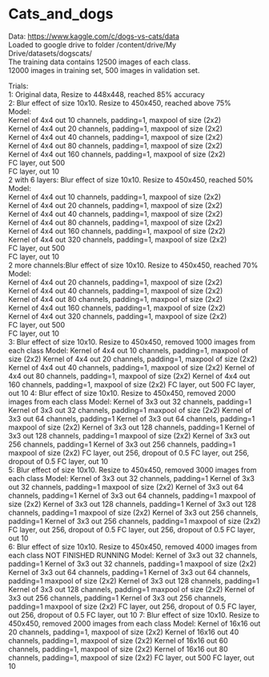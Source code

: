 # Cats_and_dogs

Data: https://www.kaggle.com/c/dogs-vs-cats/data \
Loaded to google drive to folder /content/drive/My Drive/datasets/dogscats/ \
The training data contains 12500 images of each class. \
12000 images in training set, 500 images in validation set. 

Trials: \
1: Original data, Resize to 448x448, reached 85% accuracy \
2: Blur effect of size 10x10. Resize to 450x450, reached above 75% \
  Model:  \
    Kernel of 4x4 out 10 channels, padding=1, maxpool of size (2x2) \
    Kernel of 4x4 out 20 channels, padding=1, maxpool of size (2x2) \
    Kernel of 4x4 out 40 channels, padding=1, maxpool of size (2x2) \
    Kernel of 4x4 out 80 channels, padding=1, maxpool of size (2x2) \
    Kernel of 4x4 out 160 channels, padding=1, maxpool of size (2x2) \
    FC layer, out 500  \
    FC layer, out 10 \
2 with 6 layers: Blur effect of size 10x10. Resize to 450x450, reached 50% \
  Model:  \
    Kernel of 4x4 out 10 channels, padding=1, maxpool of size (2x2) \
    Kernel of 4x4 out 20 channels, padding=1, maxpool of size (2x2) \
    Kernel of 4x4 out 40 channels, padding=1, maxpool of size (2x2) \
    Kernel of 4x4 out 80 channels, padding=1, maxpool of size (2x2) \
    Kernel of 4x4 out 160 channels, padding=1, maxpool of size (2x2) \
    Kernel of 4x4 out 320 channels, padding=1, maxpool of size (2x2) \
    FC layer, out 500  \
    FC layer, out 10 \
2 more channels:Blur effect of size 10x10. Resize to 450x450, reached 70% \
  Model:  \
    Kernel of 4x4 out 20 channels, padding=1, maxpool of size (2x2) \
    Kernel of 4x4 out 40 channels, padding=1, maxpool of size (2x2) \
    Kernel of 4x4 out 80 channels, padding=1, maxpool of size (2x2) \
    Kernel of 4x4 out 160 channels, padding=1, maxpool of size (2x2) \
    Kernel of 4x4 out 320 channels, padding=1, maxpool of size (2x2) \
    FC layer, out 500  \
    FC layer, out 10 \
3: Blur effect of size 10x10. Resize to 450x450, removed 1000 images from each class
  Model: 
    Kernel of 4x4 out 10 channels, padding=1, maxpool of size (2x2)
    Kernel of 4x4 out 20 channels, padding=1, maxpool of size (2x2)
    Kernel of 4x4 out 40 channels, padding=1, maxpool of size (2x2)
    Kernel of 4x4 out 80 channels, padding=1, maxpool of size (2x2)
    Kernel of 4x4 out 160 channels, padding=1, maxpool of size (2x2)
    FC layer, out 500 
    FC layer, out 10
4: Blur effect of size 10x10. Resize to 450x450, removed 2000 images from each class
  Model:
    Kernel of 3x3 out 32 channels, padding=1
    Kernel of 3x3 out 32 channels, padding=1
    maxpool of size (2x2)
    Kernel of 3x3 out 64 channels, padding=1
    Kernel of 3x3 out 64 channels, padding=1
    maxpool of size (2x2)
    Kernel of 3x3 out 128 channels, padding=1
    Kernel of 3x3 out 128 channels, padding=1
    maxpool of size (2x2)
    Kernel of 3x3 out 256 channels, padding=1
    Kernel of 3x3 out 256 channels, padding=1
    maxpool of size (2x2)
    FC layer, out 256, dropout of 0.5
    FC layer, out 256, dropout of 0.5
    FC layer, out 10    
5: Blur effect of size 10x10. Resize to 450x450, removed 3000 images from each class
  Model:
    Kernel of 3x3 out 32 channels, padding=1
    Kernel of 3x3 out 32 channels, padding=1
    maxpool of size (2x2)
    Kernel of 3x3 out 64 channels, padding=1
    Kernel of 3x3 out 64 channels, padding=1
    maxpool of size (2x2)
    Kernel of 3x3 out 128 channels, padding=1
    Kernel of 3x3 out 128 channels, padding=1
    maxpool of size (2x2)
    Kernel of 3x3 out 256 channels, padding=1
    Kernel of 3x3 out 256 channels, padding=1
    maxpool of size (2x2)
    FC layer, out 256, dropout of 0.5
    FC layer, out 256, dropout of 0.5
    FC layer, out 10        
6: Blur effect of size 10x10. Resize to 450x450, removed 4000 images from each class NOT FINISHED RUNNING
  Model:
    Kernel of 3x3 out 32 channels, padding=1
    Kernel of 3x3 out 32 channels, padding=1
    maxpool of size (2x2)
    Kernel of 3x3 out 64 channels, padding=1
    Kernel of 3x3 out 64 channels, padding=1
    maxpool of size (2x2)
    Kernel of 3x3 out 128 channels, padding=1
    Kernel of 3x3 out 128 channels, padding=1
    maxpool of size (2x2)
    Kernel of 3x3 out 256 channels, padding=1
    Kernel of 3x3 out 256 channels, padding=1
    maxpool of size (2x2)
    FC layer, out 256, dropout of 0.5
    FC layer, out 256, dropout of 0.5
    FC layer, out 10
7: Blur effect of size 10x10. Resize to 450x450, removed 2000 images from each class
  Model:
    Kernel of 16x16 out 20 channels, padding=1, maxpool of size (2x2)
    Kernel of 16x16 out 40 channels, padding=1, maxpool of size (2x2)
    Kernel of 16x16 out 60 channels, padding=1, maxpool of size (2x2)
    Kernel of 16x16 out 80 channels, padding=1, maxpool of size (2x2)
    FC layer, out 500 
    FC layer, out 10
